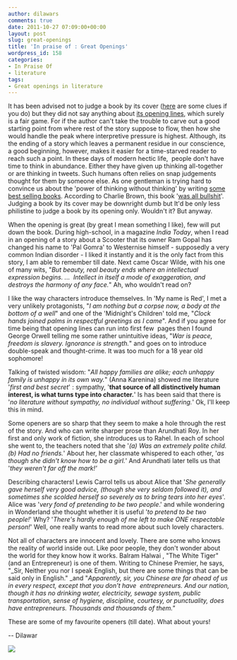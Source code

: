 ```yaml
---
author: dilawars
comments: true
date: 2011-10-27 07:09:00+00:00
layout: post
slug: great-openings
title: 'In praise of : Great Openings'
wordpress_id: 158
categories:
- In Praise Of
- literature
tags:
- Great openings in literature
---
```


It has been advised not to judge a book by its cover ([here](http://www.guardian.co.uk/books/2001/jul/29/features.review?INTCMP=ILCNETTXT3487) are some clues if you do) but they did not say anything about [its opening lines](http://www.guardian.co.uk/commentisfree/2011/oct/26/in-praise-of-first-lines), which surely is a fair game. For if the author can't take the trouble to carve out a good starting point from where rest of the story suppose to flow, then how she would handle the peak where interpretive pressure is highest. <!-- more -->
Although, its the ending of a story which leaves a permanent residue in our conscience, a good beginning, however, makes it easier for a time-starved reader to reach such a point. In these days of modern hectic life,  people don't have time to think in abundance. Either they have given up thinking all-together or are thinking in tweets. Such humans often relies on snap judgements thought for them by someone else. As one gentleman is trying hard to convince us about the 'power of thinking without thinking' by writing [some best selling books](http://en.wikipedia.org/wiki/Blink_%28book%29). According to Charlie Brown, this book '[was all bullshit](http://www.guardian.co.uk/commentisfree/2007/may/07/books.bookscomment)'. Judging a book by its cover may be downright dumb but It'd be only less philistine to judge a book by its opening only. Wouldn't it? But anyway.

When the opening is great (by great I mean something I like), few will put down the book. During high-school, in a magazine _India Today_, when I read in an opening of a story about a Scooter that its owner Ram Gopal has changed his name to 'Pal Gomra' to Westernise himself - supposedly a very common Indian disorder - I liked it instantly and it is the only fact from this story, I am able to remember till date. Next came Oscar Wilde, with his one of many wits, "_But beauty, real beauty ends where an intellectual expression begins. ...  Intellect in itself a mode of exaggeration, and destroys the harmony of any face._" Ah, who wouldn't read on?

I like the way characters introduce themselves. In 'My name is Red', I met a very unlikely protagonists, "_I am nothing but a corpse now, a body at the bottom of a well_" and one of the 'Midnight's Children' told me, "_Clock hands joined palms in respectful greetings as I came_". And if you agree for time being that opening lines can run into first few  pages then I found George Orwell telling me some rather unintuitive ideas, "_War is peace, freedom is slavery. Ignorance is strength._" and goes on to introduce double-speak and thought-crime. It was too much for a 18 year old sophomore!

Talking of twisted wisdom: "_All happy families are alike; each unhappy family is unhappy in its own way._" (Anna Karenina) showed me literature '_first and best secret_' : sympathy, '**that source of all distinctively human interest, is what turns type into character.**' Is has been said that there is '_no literature without sympathy, no individual without suffering._' Ok, I'll keep this in mind.

Some openers are so sharp that they seem to make a hole through the rest of the story. And who can write sharper prose than Arundhati Roy. In her first and only work of fiction, she introduces us to Rahel. In each of school she went to, the teachers noted that she '_(a) Was an extremely polite child. (b) Had no friends._' About her, her classmate whispered to each other, '_as though she didn't know how to be a girl._' And Arundhati later tells us that '_they weren't far off the mark!'_

Describing characters! Lewis Carrol tells us about Alice that '_She generally gave herself very good advice, (though she very seldom followed it), and sometimes she scolded herself so severely as to bring tears into her eyes_'. Alice was '_very fond of pretending to be two people_.' and while wondering in Wonderland she thought whether it is useful '_to pretend to be two people!_' Why? '_There's hardly enough of me left to make ONE respectable person!_' Well, one really wants to read more about such lovely characters.

Not all of characters are innocent and lovely. There are some who knows the reality of world inside out. Like poor people, they don't wonder about the world for they know how it works. Balram Halwai , "The White Tiger" (and an Entrepreneur) is one of them. Writing to Chinese Premier, he says, "_Sir, Neither you nor I speak English, but there are some things that can be said only in English." _and "_Apparently, sir, you Chinese are far ahead of us in every respect, except that you don't have  entrepreneurs. And our nation, though it has no drinking water, electricity, sewage system, public transportation, sense of hygiene, discipline, courtesy, or punctuality, does have entrepreneurs. Thousands and thousands of them."_

These are some of my favourite openers (till date). What about yours!

--
Dilawar






![](http://dilawarrajput.files.wordpress.com/2011/10/3794193585985230867-5182686711789774759.gif?w=1)
